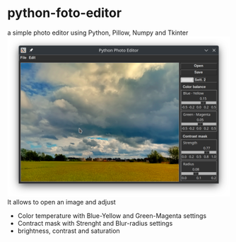 # python-foto-editor
a simple photo editor using Python, Pillow, Numpy and Tkinter
![python_photo_editor_screenshot.png](python_photo_editor_screenshot.png)
It allows to open an image and adjust
* Color temperature with Blue-Yellow and Green-Magenta settings 
* Contract mask with Strenght and Blur-radius settings
* brightness, contrast and saturation
